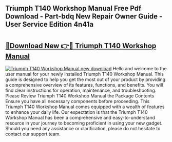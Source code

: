 ## Triumph T140 Workshop Manual Free Pdf Download - Part-bdq New Repair Owner Guide - User Service Edition 4n41a

# <h2><a href="http://cf15295.oget.top/?id=Triumph+T140+Workshop+Manual">🔗Download New 👉🔴 Triumph T140 Workshop Manual</a></h2>

[![Triumph T140 Workshop Manual new download](https://i.imgur.com/5g1atiW.png)](http://cf15295.oget.top/?id=Triumph+T140+Workshop+Manual)
Hello and welcome to the user manual for your newly installed Triumph T140 Workshop Manual. This guide is designed to help you get the most out of your product by providing a comprehensive overview of its features, functions, and benefits. You will find clear instructions for operation, maintenance, and troubleshooting. Please Review Triumph T140 Workshop Manual the Package Contents Ensure you have all necessary components before proceeding. This Triumph T140 Workshop Manual comes equipped with a wealth of features to enhance your daily life. Our expectation is that the Triumph T140 Workshop Manual has been a comprehensive and easy-to-understand resource in your journey to becoming proficient in using your new gadget. Should you need any assistance or clarification, please do not hesitate to contact our support team.
